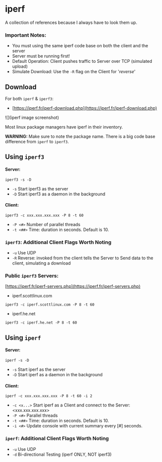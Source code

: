 # iperf
A collection of references because I always have to look them up.

### Important Notes:
- You must using the same iperf code base on both the client and the server
- Server must be running first!
- Default Operation: Client pushes traffic to Server over TCP (simulated upload)
- Simulate Download: Use the `-R` flag on the Client for '*reverse*'

## Download
For both `iperf` & `iperf3`:
- [https://iperf.fr/iperf-download.php](https://iperf.fr/iperf-download.php)

![](iperf image screenshot)

Most linux package managers have iperf in their inventory.

**WARNING:** Make sure to note the package name. There is a big code base difference from `iperf` to `iperf3`.

## Using `iperf3`
#### Server:
```
iperf3 -s -D
```
- `-s`      Start iperf3 as the server
- `-D`      Start iperf3 as a daemon in the background

#### Client:
```
iperf3 -c xxx.xxx.xxx.xxx -P 8 -t 60
```
- `-P <#>`    Number of parallel threads
- `-t <##>`   Time: duration in seconds. Default is 10.

### `iperf3`: Additional Client Flags Worth Noting
- `-u`      Use UDP
- `-R`      Reverse: invoked from the client tells the Server to Send data to the client, simulating a download

### Public `iperf3` Servers:
[https://iperf.fr/iperf-servers.php](https://iperf.fr/iperf-servers.php)
- iperf.scottlinux.com
```
iperf3 -c iperf.scottlinux.com -P 8 -t 60
```
- iperf.he.net
```
iperf3 -c iperf.he.net -P 8 -t 60
```

## Using `iperf`
#### Server:
```
iperf -s -D
```
- `-s`      Start iperf as the server
- `-D`      Start iperf as a daemon in the background

#### Client:
```
iperf -c xxx.xxx.xxx.xxx -P 8 -t 60 -i 2
```  
- `-c <x...>` Start iperf as a Client and connect to the Server: <xxx.xxx.xxx.xxx>
- `-P <#>`    Parallel threads
- `-t <##>`   Time: duration in seconds. Default is 10.
- `-i <#>`    Update console with current summary every [#] seconds.


### `iperf`: Additional Client Flags Worth Noting
- `-u`      Use UDP
- `-d`      Bi-directional Testing (iperf ONLY, NOT iperf3)


